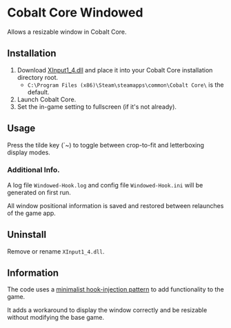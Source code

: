 # Cobalt Core Windowed
Allows a resizable window in Cobalt Core.

## Installation
1. Download [XInput1_4.dll](https://github.com/ComplexRobot/CobaltCoreWindowed/releases/download/release/XInput1_4.dll) and place it into your Cobalt Core installation directory root.
   - `C:\Program Files (x86)\Steam\steamapps\common\Cobalt Core\` is the default.
3. Launch Cobalt Core.
4. Set the in-game setting to fullscreen (if it's not already).

## Usage
Press the tilde key (\`~) to toggle between crop-to-fit and letterboxing display modes.
### Additional Info.
A log file `Windowed-Hook.log` and config file `Windowed-Hook.ini` will be generated on first run.

All window positional information is saved and restored between relaunches of the game app.

## Uninstall
Remove or rename `XInput1_4.dll`.

## Information
The code uses a [minimalist hook-injection pattern](https://github.com/TsudaKageyu/minhook) to add functionality to the game.

 It adds a workaround to display the window correctly and be resizable without modifying the base game.
